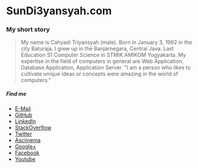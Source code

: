 # SunDi3yansyah.com

### My short story

> My name is Cahyadi Triyansyah (male). Born in January 3, 1992 in the city Baturaja. I grew up in the Banjarnegara, Central Java. Last Education S1 Computer Science in STMIK AMIKOM Yogyakarta. My expertise in the field of computers in general are Web Application, Database Application, Application Server.
  "I am a person who likes to cultivate unique ideas or concepts were amazing in the world of computers."

##### Find me

* [E-Mail](mailto:sundi3yansyah@gmail.com)
* [GitHub](https://github.com/SunDi3yansyah)
* [LinkedIn](https://www.linkedin.com/in/SunDi3yansyah)
* [StackOverflow](http://stackoverflow.com/users/3757627/sundi3yansyah?tab=profile)
* [Twitter](https://twitter.com/SunDi3yansyah)
* [Asciinema](https://asciinema.org/~SunDi3yansyah)
* [Google+](https://plus.google.com/u/0/+SunDi3yansyahLibrary)
* [Facebook](https://www.facebook.com/SunDi3yansyah)
* [Youtube](https://www.youtube.com/user/zpqwify)